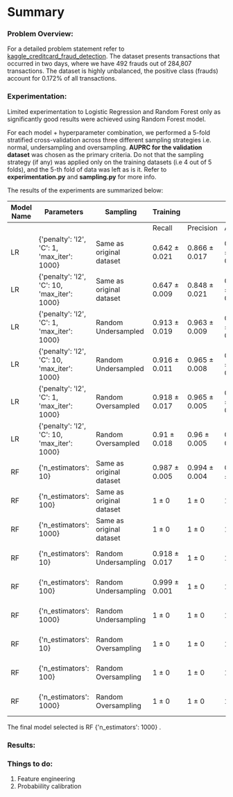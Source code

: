 # Summary

### Problem Overview:
For a detailed problem statement refer to [kaggle_creditcard_fraud_detection](https://www.kaggle.com/datasets/mlg-ulb/creditcardfraud). 
The dataset presents transactions that occurred in two days, where we have 492 frauds out of 284,807 transactions. 
The dataset is highly unbalanced, the positive class (frauds) account for 0.172% of all transactions.


### Experimentation:
Limited experimentation to Logistic Regression and Random Forest only as significantly good results were achieved
using Random Forest model. 

For each model + hyperparameter combination, we performed a 5-fold stratified cross-validation across three different 
sampling strategies i.e. normal, undersampling and oversampling. **AUPRC for the validation dataset** was chosen as 
the primary criteria. Do not that the sampling strategy (if any) was applied only on the training datasets (i.e 4 out of
5 folds), and the 5-th fold of data was left as is it. Refer to **experimentation.py** and **sampling.py** for more info.

The results of the experiments are summarized below:


| Model Name | Parameters                                   | Sampling                 | Training      |               |               | Validation    |               |             |
|------------|----------------------------------------------|--------------------------|---------------|---------------|---------------|---------------|---------------|-------------|
|            |                                              |                          | Recall        | Precision     | AUPRC         | Recall        | Precision     | AUPRC       |
| LR         | {'penalty': 'l2', 'C': 1, 'max_iter': 1000}  | Same as original dataset | 0.642 ± 0.021 | 0.866 ± 0.017 | 0.699 ± 0.033 | 0.648 ± 0.087 | 0.874 ± 0.037 | 0.686 ± 0.059 |
| LR         | {'penalty': 'l2', 'C': 10, 'max_iter': 1000} | Same as original dataset | 0.647 ± 0.009 | 0.848 ± 0.021 | 0.677 ± 0.023 | 0.636 ± 0.092 | 0.839 ± 0.028 | 0.663 ± 0.081 |
| LR         | {'penalty': 'l2', 'C': 1, 'max_iter': 1000}  | Random Undersampled      |0.913 ± 0.019	|	0.963 ± 0.009	|	0.979 ± 0.007	|	0.902 ± 0.025	|	0.042 ± 0.005	|	0.686 ± 0.044 |
| LR         | {'penalty': 'l2', 'C': 10, 'max_iter': 1000} | Random Undersampled      |0.916 ± 0.011|0.965 ± 0.008|0.983 ± 0.006|0.912 ± 0.023|0.042 ± 0.007|0.673 ± 0.079|
| LR         | {'penalty': 'l2', 'C': 1, 'max_iter': 1000}  | Random Oversampled       |0.918 ± 0.017|0.965 ± 0.005|0.983 ± 0.007|0.914 ± 0.019|0.046 ± 0.005|0.714 ± 0.031|
| LR         | {'penalty': 'l2', 'C': 10, 'max_iter': 1000} | Random Oversampled       |0.91 ± 0.018|0.96 ± 0.005|0.98 ± 0.007|0.914 ± 0.031|0.041 ± 0.005|0.711 ± 0.023|
| RF         | {'n_estimators': 10}                         | Same as original dataset | 0.987 ± 0.005|0.994 ± 0.004|0.999 ± 0|0.799 ± 0.037|0.928 ± 0.032|0.821 ± 0.034|
| RF         | {'n_estimators': 100}                        | Same as original dataset |1 ± 0|1 ± 0|1 ± 0|0.797 ± 0.039|0.947 ± 0.031|0.855 ± 0.032|
| RF         | {'n_estimators': 1000}                       | Same as original dataset |1 ± 0|1 ± 0|1 ± 0|0.792 ± 0.038|0.947 ± 0.031|0.845 ± 0.031|
| RF         | {'n_estimators': 10}                         | Random Undersampling     |0.918 ± 0.017|1 ± 0|1 ± 0|0.792 ± 0.038|0.029 ± 0.006|0.551 ± 0.082|
| RF         | {'n_estimators': 100}                        | Random Undersampling     |0.999 ± 0.001|1 ± 0|1 ± 0|0.904 ± 0.044|0.061 ± 0.012|0.748 ± 0.063|
| RF         | {'n_estimators': 1000}                       | Random Undersampling     |1 ± 0|1 ± 0|1 ± 0|0.916 ± 0.043|0.059 ± 0.021|0.746 ± 0.062|
| RF         | {'n_estimators': 10}                         | Random Oversampling      |1 ± 0|1 ± 0|1 ± 0|0.797 ± 0.047|0.927 ± 0.019|0.831 ± 0.047|
| RF         | {'n_estimators': 100}                        | Random Oversampling      |1 ± 0|1 ± 0|1 ± 0|0.792 ± 0.044|0.948 ± 0.012|0.861 ± 0.048|
| RF         | {'n_estimators': 1000}                       | Random Oversampling      |1 ± 0|1 ± 0|1 ± 0|0.79 ± 0.045|0.943 ± 0.014|0.865 ± 0.047|

The final model selected is RF  {'n_estimators': 1000} .

### Results:



### Things to do:
1. Feature engineering
2. Probabiility calibration
